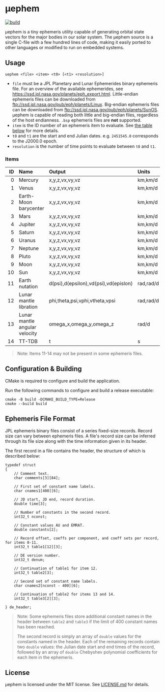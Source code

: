 # μephem

[![build](https://github.com/cjhoward/uephem/actions/workflows/build.yml/badge.svg)](https://github.com/cjhoward/uephem/actions/workflows/build.yml)

μephem is a tiny ephemeris utility capable of generating orbital state vectors for the major bodies in our solar system. The μephem source is a single C-file with a few hundred lines of code, making it easily ported to other languages or modified to run on embedded systems.

## Usage

	uephem <file> <item> <t0> [<t1> <resolution>]

* `file` must be a JPL Planetary and Lunar Ephemerides binary ephemeris file. For an overview of the available ephemerides, see <https://ssd.jpl.nasa.gov/planets/eph_export.html>. Little-endian ephemeris files can be downloaded from <ftp://ssd.jpl.nasa.gov/pub/eph/planets/Linux>. Big-endian ephemeris files can be downloaded from <ftp://ssd.jpl.nasa.gov/pub/eph/planets/SunOS>. μephem is capable of reading both little and big-endian files, regardless of the host endianness. `.bsp` ephemeris files are **not** supported.
* `item` is the ID number of an ephemeris item to evaluate. See [the table below](#items) for more details.
* `t0` and `t1` are the start and end Julian dates. e.g. `2451545.0` corresponds to the J2000.0 epoch.
* `resolution` is the number of time points to evaluate between `t0` and `t1`.

### Items

| ID | Name                          | Output                                | Units     | Center |
|---:|:------------------------------|:--------------------------------------|:----------|:------:|
|  0 | Mercury                       | x,y,z,vx,vy,vz                        | km,km/d   | SSB    |
|  1 | Venus                         | x,y,z,vx,vy,vz                        | km,km/d   | SSB    |
|  2 | Earth-Moon barycenter         | x,y,z,vx,vy,vz                        | km,km/d   | SSB    |
|  3 | Mars                          | x,y,z,vx,vy,vz                        | km,km/d   | SSB    |
|  4 | Jupiter                       | x,y,z,vx,vy,vz                        | km,km/d   | SSB    |
|  5 | Saturn                        | x,y,z,vx,vy,vz                        | km,km/d   | SSB    |
|  6 | Uranus                        | x,y,z,vx,vy,vz                        | km,km/d   | SSB    |
|  7 | Neptune                       | x,y,z,vx,vy,vz                        | km,km/d   | SSB    |
|  8 | Pluto                         | x,y,z,vx,vy,vz                        | km,km/d   | SSB    |
|  9 | Moon                          | x,y,z,vx,vy,vz                        | km,km/d   | Earth  |
| 10 | Sun                           | x,y,z,vx,vy,vz                        | km,km/d   | SSB    |
| 11 | Earth nutation                | d(psi),d(epsilon),vd(psi),vd(epislon) | rad,rad/d | Earth  |
| 12 | Lunar mantle libration        | phi,theta,psi,vphi,vtheta,vpsi        | rad,rad/d | Moon   |
| 13 | Lunar mantle angular velocity | omega_x,omega_y,omega_z               | rad/d     | Moon   |
| 14 | TT-TDB                        | t                                     | s         | Earth  |

> Note: Items 11-14 may not be present in some ephemeris files.

## Configuration & Building

CMake is required to configure and build the application.

Run the following commands to configure and build a release executable:

	cmake -B build -DCMAKE_BUILD_TYPE=Release
	cmake --build build

## Ephemeris File Format

JPL ephemeris binary files consist of a series fixed-size records. Record size can vary between ephemeris files. A file's record size can be inferred through its file size along with the time information given in its header.

The first record in a file contains the header, the structure of which is described below:

	typedef struct
	{
		// Comment text.
		char comments[3][84];
		
		// First set of constant name labels.
		char cnames1[400][6];
		
		// JD start, JD end, record duration.
		double time[3];
		
		// Number of constants in the second record.
		int32_t nconst;
		
		// Constant values AU and EMRAT.
		double constants[2];
		
		// Record offset, coeffs per component, and coeff sets per record, for items 0-11.
		int32_t table1[12][3];
		
		// DE version number.
		int32_t denum;
		
		// Continuation of table1 for item 12.
		int32_t table2[3];
		
		// Second set of constant name labels.
		char cnames2[nconst - 400][6];
		
		// Continuation of table2 for items 13 and 14.
		int32_t table3[2][3];
		
	} de_header;

> Note: Some ephemeris files store additional constant names in the header between `table2` and `table3` if the limit of 400 constant names has been reached.
> 
> The second record is simply an array of `double` values for the constants named in the header. Each of the remaining records contain two `double` values: the Julian date start and end times of the record, followed by an array of `double` Chebyshev polynomial coefficients for each item in the ephemeris.

## License

μephem is licensed under the MIT license. See [LICENSE.md](./LICENSE.md) for details.
